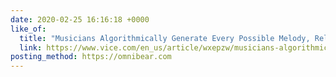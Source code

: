 ```yaml
---
date: 2020-02-25 16:16:18 +0000
like_of:
  title: "Musicians Algorithmically Generate Every Possible Melody, Release Them to Public …"
  link: https://www.vice.com/en_us/article/wxepzw/musicians-algorithmically-generate-every-possible-melody-release-them-to-public-domain
posting_method: https://omnibear.com
---
```

